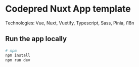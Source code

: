 # Codepred Nuxt App template

Technologies: Vue, Nuxt, Vuetify, Typescript, Sass, Pinia, i18n

## Run the app locally

```bash
# npm
npm install
npm run dev

```
